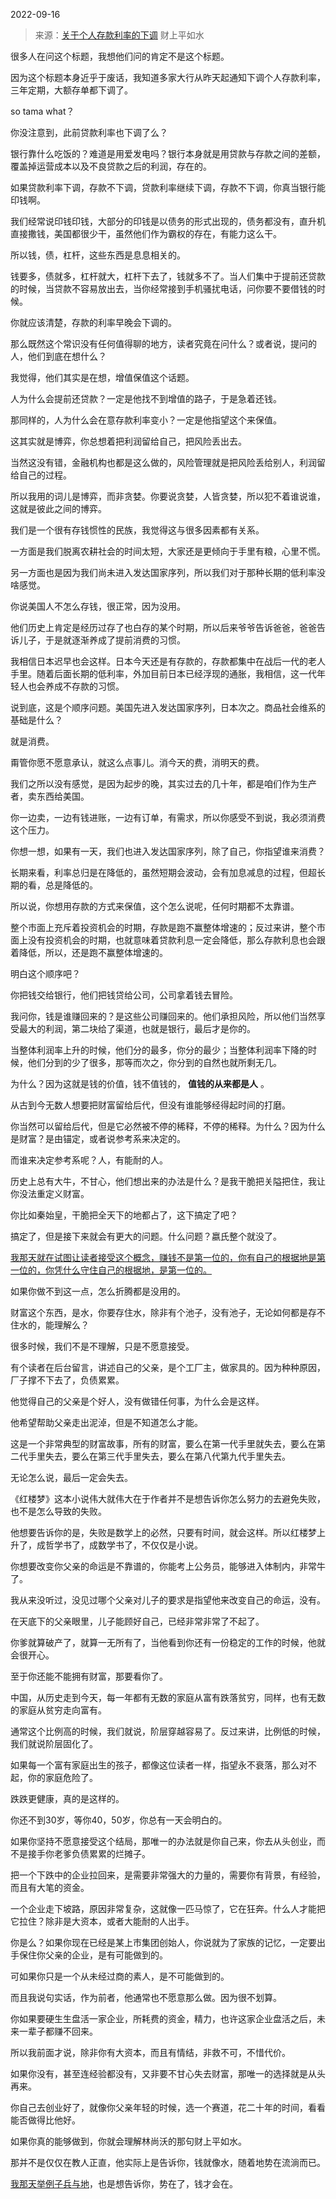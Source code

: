 2022-09-16

> 来源：[关于个人存款利率的下调](http://mp.weixin.qq.com/s?__biz=MzU0MjYwNDU2Mw==&mid=2247507790&idx=2&sn=8d47879a80d62be0c5656f0410929d24&chksm=fb1ab332cc6d3a24500b046c6cd5a9fc8d13cb3eb28bfc875d705d1278f9a62c5db71293a497&scene=27#wechat_redirect)
> 财上平如水

很多人在问这个标题，我想他们问的肯定不是这个标题。  

因为这个标题本身近乎于废话，我知道多家大行从昨天起通知下调个人存款利率，三年定期，大额存单都下调了。  

so tama what？  

你没注意到，此前贷款利率也下调了么？

银行靠什么吃饭的？难道是用爱发电吗？银行本身就是用贷款与存款之间的差额，覆盖掉运营成本以及不良贷款之后的利润，存在的。

如果贷款利率下调，存款不下调，贷款利率继续下调，存款不下调，你真当银行能印钱啊。  

我们经常说印钱印钱，大部分的印钱是以债务的形式出现的，债务都没有，直升机直接撒钱，美国都很少干，虽然他们作为霸权的存在，有能力这么干。  

所以钱，债，杠杆，这些东西是息息相关的。  

钱要多，债就多，杠杆就大，杠杆下去了，钱就多不了。当人们集中于提前还贷款的时候，当贷款不容易放出去，当你经常接到手机骚扰电话，问你要不要借钱的时候。  

你就应该清楚，存款的利率早晚会下调的。

那么既然这个常识没有任何值得聊的地方，读者究竟在问什么？或者说，提问的人，他们到底在想什么？  

我觉得，他们其实是在想，增值保值这个话题。  

人为什么会提前还贷款？一定是他找不到增值的路子，于是急着还钱。  

那同样的，人为什么会在意存款利率变小？一定是他指望这个来保值。

这其实就是博弈，你总想着把利润留给自己，把风险丢出去。  

当然这没有错，金融机构也都是这么做的，风险管理就是把风险丢给别人，利润留给自己的过程。

所以我用的词儿是博弈，而非贪婪。你要说贪婪，人皆贪婪，所以犯不着谁说谁，这就是彼此之间的博弈。  

我们是一个很有存钱惯性的民族，我觉得这与很多因素都有关系。  

一方面是我们脱离农耕社会的时间太短，大家还是更倾向于手里有粮，心里不慌。  

另一方面也是因为我们尚未进入发达国家序列，所以我们对于那种长期的低利率没啥感觉。

你说美国人不怎么存钱，很正常，因为没用。  

他们历史上肯定是经历过存了也白存的某个时期，所以后来爷爷告诉爸爸，爸爸告诉儿子，于是就逐渐养成了提前消费的习惯。  

我相信日本迟早也会这样。日本今天还是有存款的，存款都集中在战后一代的老人手里。随着后面长期的低利率，外加目前日本已经浮现的通胀，我相信，这一代年轻人也会养成不存款的习惯。  

说到底，这是个顺序问题。美国先进入发达国家序列，日本次之。商品社会维系的基础是什么？  

就是消费。

甭管你愿不愿意承认，就这么点事儿。消今天的费，消明天的费。

我们之所以没有感觉，是因为起步的晚，其实过去的几十年，都是咱们作为生产者，卖东西给美国。  

你一边卖，一边有钱进账，一边有订单，有需求，所以你感受不到说，我必须消费这个压力。  

你想一想，如果有一天，我们也进入发达国家序列，除了自己，你指望谁来消费？  

长期来看，利率总归是在降低的，虽然短期会波动，会有加息减息的过程，但超长期的看，总是降低的。  

所以说，你想用存款的方式来保值，这个怎么说呢，任何时期都不太靠谱。

整个市面上充斥着投资机会的时期，存款是跑不赢整体增速的；反过来讲，整个市面上没有投资机会的时期，也就意味着贷款利息一定会降低，那么存款利息也会跟着降低，所以，还是跑不赢整体增速的。

明白这个顺序吧？

你把钱交给银行，他们把钱贷给公司，公司拿着钱去冒险。

我问你，钱是谁赚回来的？是这些公司赚回来的。他们承担风险，所以他们当然享受最大的利润，第二块给了渠道，也就是银行，最后才是你的。

当整体利润率上升的时候，他们分的最多，你分的最少；当整体利润率下降的时候，他们分到的少了很多，那等而次之，你分到的自然也就所剩无几。

为什么？因为这就是钱的价值，钱不值钱的， **值钱的从来都是人** 。

从古到今无数人想要把财富留给后代，但没有谁能够经得起时间的打磨。

你当然可以留给后代，但是它必然被不停的稀释，不停的稀释。为什么？因为什么是财富？是由锚定，或者说参考系来决定的。  

而谁来决定参考系呢？人，有能耐的人。

历史上总有大牛，不甘心，他们想出来的办法是什么？是我干脆把关隘把住，我让你没法重定义财富。  

你比如秦始皇，干脆把全天下的地都占了，这下搞定了吧？

搞定了，但是接下来就会有更大的问题。什么问题？嬴氏整个就没了。

[我那天就在试图让读者接受这个概念，赚钱不是第一位的，你有自己的根据地是第一位的，你凭什么守住自己的根据地，是第一位的。  
](http://mp.weixin.qq.com/s?__biz=MzU3NDc5Nzc0NQ==&mid=2247520191&idx=1&sn=42a67ddf1b5ddd2a9c7a51a3bb4694ed&chksm=fd2e2d61ca59a4776a73b77e655614a244a017ae3f54732160fc356d3f1e73e3fd55a218ddd7&scene=21#wechat_redirect)

如果你做不到这一点，怎么折腾都是没用的。  

财富这个东西，是水，你要存住水，除非有个池子，没有池子，无论如何都是存不住水的，能理解么？  

很多时候，我们不是不理解，只是不愿意接受。  

有个读者在后台留言，讲述自己的父亲，是个工厂主，做家具的。因为种种原因，厂子撑不下去了，负债累累。

他觉得自己的父亲是个好人，没有做错任何事，为什么会是这样。  

他希望帮助父亲走出泥淖，但是不知道怎么才能。  

这是一个非常典型的财富故事，所有的财富，要么在第一代手里就失去，要么在第二代手里失去，要么在第三代手里失去，要么在第八代第九代手里失去。  

无论怎么说，最后一定会失去。  

《红楼梦》这本小说伟大就伟大在于作者并不是想告诉你怎么努力的去避免失败，也不是怎么导致的失败。  

他想要告诉你的是，失败是数学上的必然，只要有时间，就会这样。所以红楼梦上升了，成哲学书了，成数学书了，不仅仅是小说。

你想要改变你父亲的命运是不靠谱的，你能考上公务员，能够进入体制内，非常牛了。  

我从来没听过，没见过哪个父亲对儿子的要求是指望他来改变自己的命运，没有。  

在天底下的父亲眼里，儿子能顾好自己，已经非常非常了不起了。

你爹就算破产了，就算一无所有了，当他看到你还有一份稳定的工作的时候，他就会很开心。  

至于你还能不能拥有财富，那要看你了。  

中国，从历史走到今天，每一年都有无数的家庭从富有跌落贫穷，同样，也有无数的家庭从贫穷走向富有。  

通常这个比例高的时候，我们就说，阶层穿越容易了。反过来讲，比例低的时候，我们就说阶层固化了。  

如果每一个富有家庭出生的孩子，都像这位读者一样，指望永不衰落，那么对不起，你的家庭危险了。  

跌跌更健康，真的是这样的。  

你还不到30岁，等你40，50岁，你总有一天会明白的。  

如果你坚持不愿意接受这个结局，那唯一的办法就是你自己来，你去从头创业，而不是接手你老爹负债累累的烂摊子。

把一个下跌中的企业拉回来，是需要非常强大的力量的，需要你有背景，有经验，而且有大笔的资金。  

一个企业走下坡路，原因非常复杂，这就像一匹马惊了，它在狂奔。什么人才能把它拉住？除非是大资本，或者大能耐的人出手。  

你是么？如果你现在已经是某上市集团创始人，你说就为了家族的记忆，一定要出手保住你父亲的企业，是有可能做到的。  

可如果你只是一个从未经过商的素人，是不可能做到的。  

而且我说句实话，作为前者，他通常也不愿意那么做。因为很不划算。  

你如果要硬生生盘活一家企业，所耗费的资金，精力，也许这家企业盘活之后，未来一辈子都赚不回来。

所以我前面才说，除非你有大资本，而且有情结，非救不可，不惜代价。  

如果你没有，甚至连经验都没有，又非要不甘心失去财富，那唯一的选择就是从头再来。

你自己去创业好了，就像你父亲年轻的时候，选一个赛道，花二十年的时间，看看能否做得比他好。  

如果你真的能够做到，你就会理解林尚沃的那句财上平如水。

那并不是仅仅在教人正直，他实际上是告诉你，钱就像水，随着地势在流淌而已。

[我那天举例子兵与地](http://mp.weixin.qq.com/s?__biz=MzU3NDc5Nzc0NQ==&mid=2247520191&idx=1&sn=42a67ddf1b5ddd2a9c7a51a3bb4694ed&chksm=fd2e2d61ca59a4776a73b77e655614a244a017ae3f54732160fc356d3f1e73e3fd55a218ddd7&scene=21#wechat_redirect)，也是想告诉你，势在了，钱才会在。

